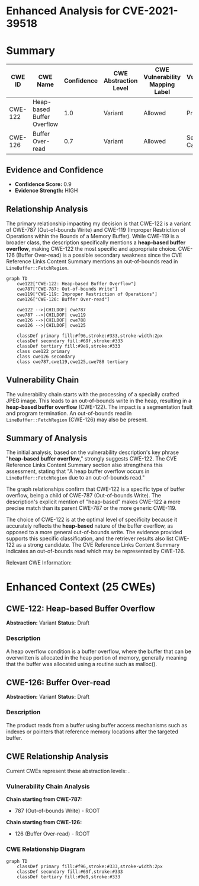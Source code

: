 # Enhanced Analysis for CVE-2021-39518

# Summary
| CWE ID | CWE Name | Confidence | CWE Abstraction Level | CWE Vulnerability Mapping Label | CWE-Vulnerability Mapping Notes |
|---|---|---|---|---|---|
| CWE-122 | Heap-based Buffer Overflow | 1.0 | Variant | Allowed | Primary CWE |
| CWE-126 | Buffer Over-read | 0.7 | Variant | Allowed | Secondary Candidate |

## Evidence and Confidence

*   **Confidence Score:** 0.9
*   **Evidence Strength:** HIGH

## Relationship Analysis
The primary relationship impacting my decision is that CWE-122 is a variant of CWE-787 (Out-of-bounds Write) and CWE-119 (Improper Restriction of Operations within the Bounds of a Memory Buffer). While CWE-119 is a broader class, the description specifically mentions a **heap-based buffer overflow**, making CWE-122 the most specific and appropriate choice. CWE-126 (Buffer Over-read) is a possible secondary weakness since the CVE Reference Links Content Summary mentions an out-of-bounds read in `LineBuffer::FetchRegion`.

```mermaid
graph TD
    cwe122["CWE-122: Heap-based Buffer Overflow"]
    cwe787["CWE-787: Out-of-bounds Write"]
    cwe119["CWE-119: Improper Restriction of Operations"]
    cwe126["CWE-126: Buffer Over-read"]

    cwe122 -->|CHILDOF| cwe787
    cwe787 -->|CHILDOF| cwe119
    cwe126 -->|CHILDOF| cwe788
    cwe126 -->|CHILDOF| cwe125
    
    classDef primary fill:#f96,stroke:#333,stroke-width:2px
    classDef secondary fill:#69f,stroke:#333
    classDef tertiary fill:#9e9,stroke:#333
    class cwe122 primary
    class cwe126 secondary
    class cwe787,cwe119,cwe125,cwe788 tertiary
```

## Vulnerability Chain
The vulnerability chain starts with the processing of a specially crafted JPEG image. This leads to an out-of-bounds write in the heap, resulting in a **heap-based buffer overflow** (CWE-122). The impact is a segmentation fault and program termination. An out-of-bounds read in `LineBuffer::FetchRegion` (CWE-126) may also be present.

## Summary of Analysis
The initial analysis, based on the vulnerability description's key phrase "**heap-based buffer overflow**," strongly suggests CWE-122. The CVE Reference Links Content Summary section also strengthens this assessment, stating that "A heap buffer overflow occurs in `LineBuffer::FetchRegion` due to an out-of-bounds read."

The graph relationships confirm that CWE-122 is a specific type of buffer overflow, being a child of CWE-787 (Out-of-bounds Write). The description's explicit mention of "heap-based" makes CWE-122 a more precise match than its parent CWE-787 or the more generic CWE-119.

The choice of CWE-122 is at the optimal level of specificity because it accurately reflects the **heap-based** nature of the buffer overflow, as opposed to a more general out-of-bounds write. The evidence provided supports this specific classification, and the retriever results also list CWE-122 as a strong candidate. The CVE Reference Links Content Summary indicates an out-of-bounds read which may be represented by CWE-126.

Relevant CWE Information:

# Enhanced Context (25 CWEs)

## CWE-122: Heap-based Buffer Overflow
**Abstraction:** Variant
**Status:** Draft

### Description
A heap overflow condition is a buffer overflow, where the buffer that can be overwritten is allocated in the heap portion of memory, generally meaning that the buffer was allocated using a routine such as malloc().

## CWE-126: Buffer Over-read
**Abstraction:** Variant
**Status:** Draft

### Description
The product reads from a buffer using buffer access mechanisms such as indexes or pointers that reference memory locations after the targeted buffer.


## CWE Relationship Analysis

Current CWEs represent these abstraction levels: .


### Vulnerability Chain Analysis

**Chain starting from CWE-787:**
- 787 (Out-of-bounds Write) - ROOT


**Chain starting from CWE-126:**
- 126 (Buffer Over-read) - ROOT



### CWE Relationship Diagram

```mermaid
graph TD
    classDef primary fill:#f96,stroke:#333,stroke-width:2px
    classDef secondary fill:#69f,stroke:#333
    classDef tertiary fill:#9e9,stroke:#333
```